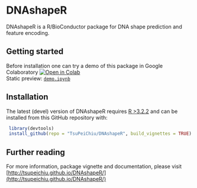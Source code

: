 # DNAshapeR

DNAshapeR is a R/BioConductor package for DNA shape prediction and feature encoding.

## Getting started

Before installation one can try a demo of this package in Google Colaboratory
[![Open in Colab](https://colab.research.google.com/assets/colab-badge.svg)](https://colab.research.google.com/github/mateuszrezler/DNAshapeR/blob/master/demo.ipynb)
<br>
Static preview: [`demo.ipynb`](demo.ipynb)

## Installation

The latest (devel) version of DNAshapeR requires [R >3.2.2](https://cran.r-project.org) and can be installed from this GitHub repository with:

```R
 library(devtools)
 install_github(repo = "TsuPeiChiu/DNAshapeR", build_vignettes = TRUE)
```

## Further reading

For more information, package vignette and documentation, please visit [http://tsupeichiu.github.io/DNAshapeR/](http://tsupeichiu.github.io/DNAshapeR/)
